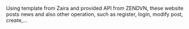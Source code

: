 Using template from Zaira and provided API from ZENDVN, these website posts news and also other operation, such as register, login, modify post, create,...
